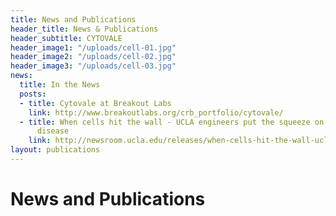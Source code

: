 ```yaml
---
title: News and Publications
header_title: News & Publications
header_subtitle: CYTOVALE
header_image1: "/uploads/cell-01.jpg"
header_image2: "/uploads/cell-02.jpg"
header_image3: "/uploads/cell-03.jpg"
news:
  title: In the News
  posts:
  - title: Cytovale at Breakout Labs
    link: http://www.breakoutlabs.org/crb_portfolio/cytovale/
  - title: When cells hit the wall - UCLA engineers put the squeeze on cells to diagnose
      disease
    link: http://newsroom.ucla.edu/releases/when-cells-hit-the-wall-ucla-engineers-232320
layout: publications
---
```


# News and Publications
